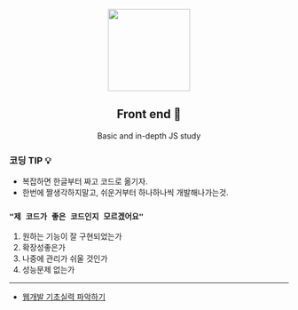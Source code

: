 <p align="center">
  <img src="https://user-images.githubusercontent.com/110442250/198600716-462191b1-d9b7-4aac-a452-42f835d0d76e.png" height="148">
  <h2 align="center">Front end 💨</h2>
  <p align="center">Basic and in-depth JS study<p>

  </p>
</p>

### 코딩 TIP 💡

 - 복잡하면 한글부터 짜고 코드로 옮기자.
 - 한번에 짤생각하지말고, 쉬운거부터 하나하나씩 개발해나가는것.
 
### `"제 코드가 좋은 코드인지 모르겠어요" `

  1. 원하는 기능이 잘 구현되었는가
  2. 확장성좋은가
  3. 나중에 관리가 쉬울 것인가
  4. 성능문제 없는가


<hr>

- [웹개발 기초실력 파악하기](https://velog.io/@doingmyk/나의-웹개발-기초실력-파악하기)
